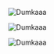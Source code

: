 <!--
**Dumkaaa/dumkaaa** is a ✨ _special_ ✨ repository because its `README.md` (this file) appears on your GitHub profile.

Here are some ideas to get you started:

- 🔭 I’m currently working on ...
- 🌱 I’m currently learning ...
- 👯 I’m looking to collaborate on ...
- 🤔 I’m looking for help with ...
- 💬 Ask me about ...
- 📫 How to reach me: ...
- 😄 Pronouns: ...
- ⚡ Fun fact: ...
-->

<p align="center"><img src="https://github-readme-stats.vercel.app/api?username=Dumkaaa&show_icons=true&count_private=true" alt="Dumkaaa" /></p>
<p align="center"><img src="https://github-readme-stats.vercel.app/api/top-langs/?username=Dumkaaa&layout=compact" alt="Dumkaaa" /></p>
<p align="center"><img src="https://github-profile-trophy.vercel.app/?username=dumkaaa" alt="Dumkaaa" /></p>
